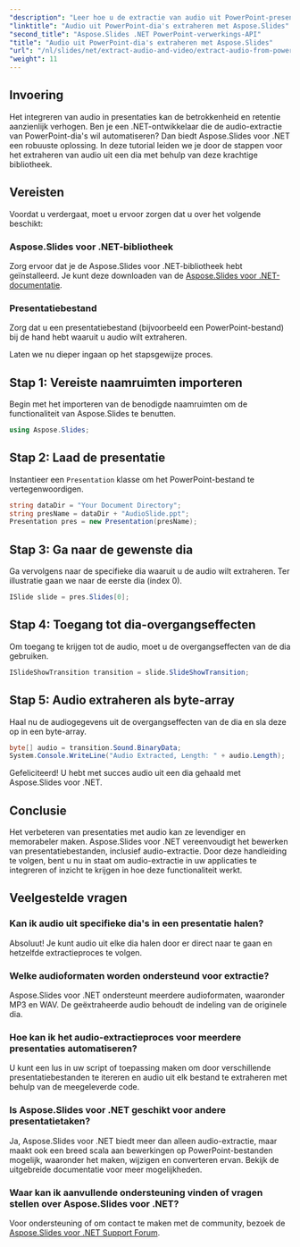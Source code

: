 ```yaml
---
"description": "Leer hoe u de extractie van audio uit PowerPoint-presentaties kunt automatiseren met Aspose.Slides voor .NET. Deze stapsgewijze tutorial begeleidt ontwikkelaars door het toegangsproces."
"linktitle": "Audio uit PowerPoint-dia's extraheren met Aspose.Slides"
"second_title": "Aspose.Slides .NET PowerPoint-verwerkings-API"
"title": "Audio uit PowerPoint-dia's extraheren met Aspose.Slides"
"url": "/nl/slides/net/extract-audio-and-video/extract-audio-from-powerpoint/"
"weight": 11
---
```


## Invoering

Het integreren van audio in presentaties kan de betrokkenheid en retentie aanzienlijk verhogen. Ben je een .NET-ontwikkelaar die de audio-extractie van PowerPoint-dia's wil automatiseren? Dan biedt Aspose.Slides voor .NET een robuuste oplossing. In deze tutorial leiden we je door de stappen voor het extraheren van audio uit een dia met behulp van deze krachtige bibliotheek.

## Vereisten

Voordat u verdergaat, moet u ervoor zorgen dat u over het volgende beschikt:

### Aspose.Slides voor .NET-bibliotheek
Zorg ervoor dat je de Aspose.Slides voor .NET-bibliotheek hebt geïnstalleerd. Je kunt deze downloaden van de [Aspose.Slides voor .NET-documentatie](https://reference.aspose.com/slides/net/).

### Presentatiebestand
Zorg dat u een presentatiebestand (bijvoorbeeld een PowerPoint-bestand) bij de hand hebt waaruit u audio wilt extraheren.

Laten we nu dieper ingaan op het stapsgewijze proces.

## Stap 1: Vereiste naamruimten importeren

Begin met het importeren van de benodigde naamruimten om de functionaliteit van Aspose.Slides te benutten.

```csharp
using Aspose.Slides;
```

## Stap 2: Laad de presentatie

Instantieer een `Presentation` klasse om het PowerPoint-bestand te vertegenwoordigen.

```csharp
string dataDir = "Your Document Directory";
string presName = dataDir + "AudioSlide.ppt";
Presentation pres = new Presentation(presName);
```

## Stap 3: Ga naar de gewenste dia

Ga vervolgens naar de specifieke dia waaruit u de audio wilt extraheren. Ter illustratie gaan we naar de eerste dia (index 0).

```csharp
ISlide slide = pres.Slides[0];
```

## Stap 4: Toegang tot dia-overgangseffecten

Om toegang te krijgen tot de audio, moet u de overgangseffecten van de dia gebruiken.

```csharp
ISlideShowTransition transition = slide.SlideShowTransition;
```

## Stap 5: Audio extraheren als byte-array

Haal nu de audiogegevens uit de overgangseffecten van de dia en sla deze op in een byte-array.

```csharp
byte[] audio = transition.Sound.BinaryData;
System.Console.WriteLine("Audio Extracted, Length: " + audio.Length);
```

Gefeliciteerd! U hebt met succes audio uit een dia gehaald met Aspose.Slides voor .NET.

## Conclusie

Het verbeteren van presentaties met audio kan ze levendiger en memorabeler maken. Aspose.Slides voor .NET vereenvoudigt het bewerken van presentatiebestanden, inclusief audio-extractie. Door deze handleiding te volgen, bent u nu in staat om audio-extractie in uw applicaties te integreren of inzicht te krijgen in hoe deze functionaliteit werkt.

## Veelgestelde vragen

### Kan ik audio uit specifieke dia's in een presentatie halen?
Absoluut! Je kunt audio uit elke dia halen door er direct naar te gaan en hetzelfde extractieproces te volgen.

### Welke audioformaten worden ondersteund voor extractie?
Aspose.Slides voor .NET ondersteunt meerdere audioformaten, waaronder MP3 en WAV. De geëxtraheerde audio behoudt de indeling van de originele dia.

### Hoe kan ik het audio-extractieproces voor meerdere presentaties automatiseren?
U kunt een lus in uw script of toepassing maken om door verschillende presentatiebestanden te itereren en audio uit elk bestand te extraheren met behulp van de meegeleverde code.

### Is Aspose.Slides voor .NET geschikt voor andere presentatietaken?
Ja, Aspose.Slides voor .NET biedt meer dan alleen audio-extractie, maar maakt ook een breed scala aan bewerkingen op PowerPoint-bestanden mogelijk, waaronder het maken, wijzigen en converteren ervan. Bekijk de uitgebreide documentatie voor meer mogelijkheden.

### Waar kan ik aanvullende ondersteuning vinden of vragen stellen over Aspose.Slides voor .NET?
Voor ondersteuning of om contact te maken met de community, bezoek de [Aspose.Slides voor .NET Support Forum](https://forum.aspose.com/).